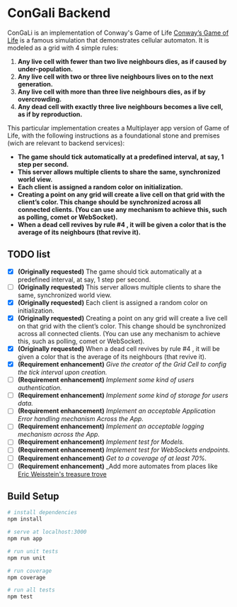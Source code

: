 # ConGali Backend

ConGaLi is an implementation of Conway's Game of Life [Conway’s Game of Life](https://en.wikipedia.org/wiki/Conway's_Game_of_Life) is a famous simulation that demonstrates cellular automaton. It is modeled as a grid with 4 simple rules:

1. **Any live cell with fewer than two live neighbours dies, as if caused by under-population.**
2. **Any live cell with two or three live neighbours lives on to the next generation.**
3. **Any live cell with more than three live neighbours dies, as if by overcrowding.**
4. **Any dead cell with exactly three live neighbours becomes a live cell, as if by reproduction.**

This particular implementation creates a Multiplayer app version of Game of Life, with the following instructions as a foundational stone and premises (wich are relevant to backend services):

- **The game should tick automatically at a predefined interval, at say, 1 step per second.**
- **This server allows multiple clients to share the same, synchronized world view.**
- **Each client is assigned a random color on initialization.**
- **Creating a point on any grid will create a live cell on that grid with the client’s color. This change should be synchronized across all connected clients. (You can use any mechanism to achieve this, such as polling, comet or WebSocket).**
- **When a dead cell revives by rule #4 , it will be given a color that is the average of its neighbours (that revive it).**

## TODO list
- [x] **\(Originally requested)** The game should tick automatically at a predefined interval, at say, 1 step per second.
- [ ] **\(Originally requested)** This server allows multiple clients to share the same, synchronized world view.
- [x] **\(Originally requested)** Each client is assigned a random color on initialization.
- [x] **\(Originally requested)** Creating a point on any grid will create a live cell on that grid with the client’s color. This change should be synchronized across all connected clients. (You can use any mechanism to achieve this, such as polling, comet or WebSocket).
- [x] **\(Originally requested)** When a dead cell revives by rule #4 , it will be given a color that is the average of its neighbours (that revive it).
- [x] **\(Requirement enhancement)** _Give the creator of the Grid Cell to config the tick interval upon creation._
- [ ] **\(Requirement enhancement)** _Implement some kind of users authentication._
- [ ] **\(Requirement enhancement)** _Implement some kind of storage for users data._
- [ ] **\(Requirement enhancement)** _Implement an acceptable Application Error handling mechanism Across the App._
- [ ] **\(Requirement enhancement)** _Implement an acceptable logging mechanism across the App._
- [ ] **\(Requirement enhancement)** _Implement test for Models._
- [ ] **\(Requirement enhancement)** _Implement test for WebSockets endpoints._
- [ ] **\(Requirement enhancement)** _Get to a coverage of at least 70%._
- [ ] **\(Requirement enhancement)** _Add more automates from places like [Eric Weisstein's treasure trove](http://www.ericweisstein.com/encyclopedias/life/)

## Build Setup

``` bash
# install dependencies
npm install

# serve at localhost:3000
npm run app

# run unit tests
npm run unit

# run coverage
npm coverage

# run all tests
npm test
```
